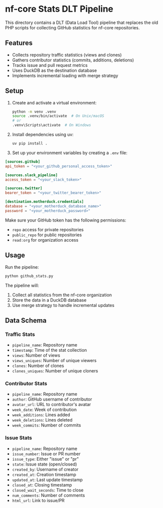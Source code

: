# nf-core Stats DLT Pipeline

This directory contains a DLT (Data Load Tool) pipeline that replaces the old PHP scripts for collecting GitHub statistics for nf-core repositories.

## Features

- Collects repository traffic statistics (views and clones)
- Gathers contributor statistics (commits, additions, deletions)
- Tracks issue and pull request metrics
- Uses DuckDB as the destination database
- Implements incremental loading with merge strategy

## Setup

1. Create and activate a virtual environment:

   ```bash
   python -m venv .venv
   source .venv/bin/activate  # On Unix/macOS
   # or
   .venv\Scripts\activate  # On Windows
   ```

2. Install dependencies using uv:

   ```bash
   uv pip install .
   ```

3. Set up your environment variables by creating a `.env` file:

```toml
[sources.github]
api_token = "<your_github_personal_access_token>"

[sources.slack_pipeline]
access_token = "<your_slack_token>"

[sources.twitter]
bearer_token = "<your_twitter_bearer_token>"

[destination.motherduck.credentials]
database = "<your_motherduck_database_name>"
password = "<your_motherduck_password>"
```

Make sure your GitHub token has the following permissions:

- `repo` access for private repositories
- `public_repo` for public repositories
- `read:org` for organization access

## Usage

Run the pipeline:

```bash
python github_stats.py
```

The pipeline will:

1. Collect all statistics from the nf-core organization
2. Store the data in a DuckDB database
3. Use merge strategy to handle incremental updates

## Data Schema

### Traffic Stats

- `pipeline_name`: Repository name
- `timestamp`: Time of the stat collection
- `views`: Number of views
- `views_uniques`: Number of unique viewers
- `clones`: Number of clones
- `clones_uniques`: Number of unique cloners

### Contributor Stats

- `pipeline_name`: Repository name
- `author`: GitHub username of contributor
- `avatar_url`: URL to contributor's avatar
- `week_date`: Week of contribution
- `week_additions`: Lines added
- `week_deletions`: Lines deleted
- `week_commits`: Number of commits

### Issue Stats

- `pipeline_name`: Repository name
- `issue_number`: Issue or PR number
- `issue_type`: Either "issue" or "pr"
- `state`: Issue state (open/closed)
- `created_by`: Username of creator
- `created_at`: Creation timestamp
- `updated_at`: Last update timestamp
- `closed_at`: Closing timestamp
- `closed_wait_seconds`: Time to close
- `num_comments`: Number of comments
- `html_url`: Link to issue/PR
